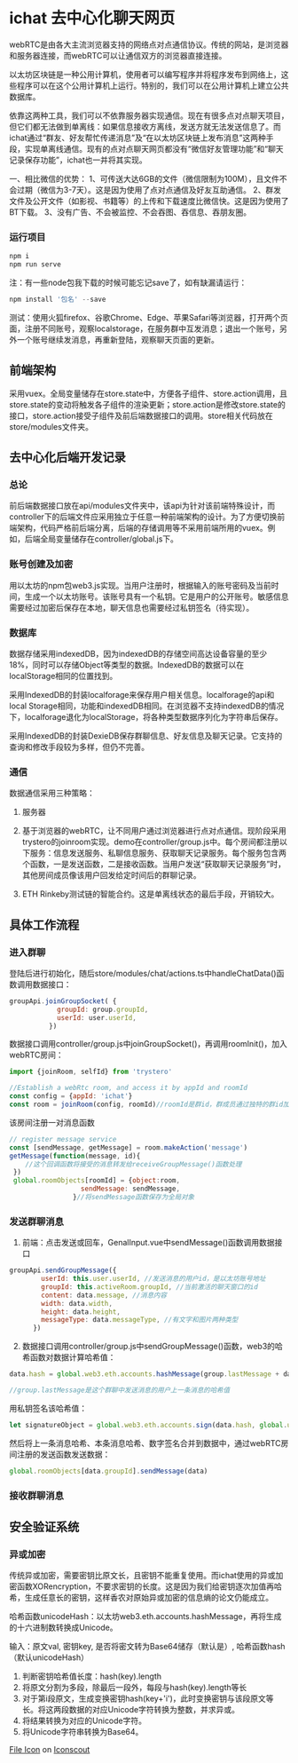 # ichat 去中心化聊天网页

webRTC是由各大主流浏览器支持的网络点对点通信协议。传统的网站，是浏览器和服务器连接，而webRTC可以让通信双方的浏览器直接连接。

以太坊区块链是一种公用计算机，使用者可以编写程序并将程序发布到网络上，这些程序可以在这个公用计算机上运行。特别的，我们可以在公用计算机上建立公共数据库。

依靠这两种工具，我们可以不依靠服务器实现通信。现在有很多点对点聊天项目，但它们都无法做到单离线：如果信息接收方离线，发送方就无法发送信息了。而ichat通过“群友、好友帮忙传递消息”及“在以太坊区块链上发布消息”这两种手段，实现单离线通信。现有的点对点聊天网页都没有“微信好友管理功能”和“聊天记录保存功能”，ichat也一并将其实现。

一、相比微信的优势：
1、可传送大达6GB的文件（微信限制为100M），且文件不会过期（微信为3-7天）。这是因为使用了点对点通信及好友互助通信。
2、群发文件及公开文件（如影视、书籍等）的上传和下载速度比微信快。这是因为使用了BT下载。
3、没有广告、不会被监控、不会吞图、吞信息、吞朋友圈。

### 运行项目

```js 
npm i
npm run serve
```
注：有一些node包我下载的时候可能忘记save了，如有缺漏请运行：
```js
npm install '包名' --save
```

测试：使用火狐firefox、谷歌Chrome、Edge、苹果Safari等浏览器，打开两个页面，注册不同账号，观察localstorage，在服务群中互发消息；退出一个账号，另外一个账号继续发消息，再重新登陆，观察聊天页面的更新。


## 前端架构

采用vuex。全局变量储存在store.state中，方便各子组件、store.action调用，且store.state的变动将触发各子组件的渲染更新；store.action是修改store.state的接口，store.action接受子组件及前后端数据接口的调用。store相关代码放在store/modules文件夹。

## 去中心化后端开发记录

### 总论
前后端数据接口放在api/modules文件夹中，该api为针对该前端特殊设计，而controller下的后端文件应采用独立于任意一种前端架构的设计。为了方便切换前端架构，代码严格前后端分离，后端的存储调用等不采用前端所用的vuex。例如，后端全局变量储存在controller/global.js下。

### 账号创建及加密
用以太坊的npm包web3.js实现。当用户注册时，根据输入的账号密码及当前时间，生成一个以太坊账号。该账号具有一个私钥。它是用户的公开账号。敏感信息需要经过加密后保存在本地，聊天信息也需要经过私钥签名（待实现）。

### 数据库
数据存储采用indexedDB，因为indexedDB的存储空间高达设备容量的至少18%，同时可以存储Object等类型的数据。IndexedDB的数据可以在localStorage相同的位置找到。

采用IndexedDB的封装localforage来保存用户相关信息。localforage的api和local Storage相同，功能和indexedDB相同。在浏览器不支持indexedDB的情况下，localforage退化为localStorage，将各种类型数据序列化为字符串后保存。

采用IndexedDB的封装DexieDB保存群聊信息、好友信息及聊天记录。它支持的查询和修改手段较为多样，但仍不完善。

### 通信
数据通信采用三种策略：

1. 服务器

2. 基于浏览器的webRTC，让不同用户通过浏览器进行点对点通信。现阶段采用trystero的joinroom实现。demo在controller/group.js中。每个房间都注册以下服务：信息发送服务、私聊信息服务、获取聊天记录服务。每个服务包含两个函数，一是发送函数，二是接收函数。当用户发送“获取聊天记录服务”时，其他房间成员像该用户回发给定时间后的群聊记录。

3. ETH Rinkeby测试链的智能合约。这是单离线状态的最后手段，开销较大。

## 具体工作流程

### 进入群聊

登陆后进行初始化，随后store/modules/chat/actions.ts中handleChatData()函数调用数据接口：
```js
groupApi.joinGroupSocket( {
            groupId: group.groupId,
            userId: user.userId,
          })

```

数据接口调用controller/group.js中joinGroupSocket()，再调用roomInit()，加入webRTC房间：
```js
import {joinRoom, selfId} from 'trystero'

//Establish a webRtc room, and access it by appId and roomId
const config = {appId: 'ichat'}
const room = joinRoom(config, roomId)//roomId是群id，群成员通过独特的群id加入同一个webRTC房间
```

该房间注册一对消息函数
```js
// register message service
const [sendMessage, getMessage] = room.makeAction('message')
getMessage(function(message, id){
    //这个回调函数将接受的消息转发给receiveGroupMessage()函数处理
 })
 global.roomObjects[roomId] = {object:room,
                  sendMessage: sendMessage,
                }//将sendMessage函数保存为全局对象

```

### 发送群聊消息

1. 前端：点击发送或回车，GenalInput.vue中sendMessage()函数调用数据接口

```js
groupApi.sendGroupMessage({
        userId: this.user.userId, //发送消息的用户id，是以太坊账号地址
        groupId: this.activeRoom.groupId, //当前激活的聊天窗口的id
        content: data.message, //消息内容
        width: data.width,
        height: data.height,
        messageType: data.messageType, //有文字和图片两种类型
      })
```

2. 数据接口调用controller/group.js中sendGroupMessage()函数，web3的哈希函数对数据计算哈希值：

```js
data.hash = global.web3.eth.accounts.hashMessage(group.lastMessage + data.groupId + data.content + data.time) 

//group.lastMessage是这个群聊中发送消息的用户上一条消息的哈希值
```

用私钥签名该哈希值：

```js
let signatureObject = global.web3.eth.accounts.sign(data.hash, global.user.privateKey);  
```

然后将上一条消息哈希、本条消息哈希、数字签名合并到数据中，通过webRTC房间注册的发送函数发送数据：
```js
global.roomObjects[data.groupId].sendMessage(data)
```

### 接收群聊消息




## 安全验证系统

### 异或加密

传统异或加密，需要密钥比原文长，且密钥不能重复使用。而ichat使用的异或加密函数XORencryption，不要求密钥的长度。这是因为我们给密钥逐次加值再哈希，生成任意长的密钥，这样香农对原始异或加密的信息熵的论文仍能成立。

哈希函数unicodeHash：以太坊web3.eth.accounts.hashMessage，再将生成的十六进制数转换成Unicode。

输入：原文val, 密钥key, 是否将密文转为Base64储存（默认是）, 哈希函数hash（默认unicodeHash）

1. 判断密钥哈希值长度：hash(key).length
2. 将原文分割为多段，除最后一段外，每段与hash(key).length等长
3. 对于第i段原文，生成变换密钥hash(key+'i')，此时变换密钥与该段原文等长。将这两段数据的对应Unicode字符转换为整数，并求异或。
4. 将结果转换为对应的Unicode字符。
5. 将Unicode字符串转换为Base64。


<a href="https://iconscout.com/icons/file" target="_blank">File Icon</a> on <a href="https://iconscout.com">Iconscout</a>